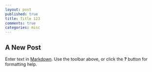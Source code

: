 ```yaml
---
layout: post
published: true
title: Title 123
comments: true
categories: misc
---
```


## A New Post

Enter text in [Markdown](http://daringfireball.net/projects/markdown/). Use the toolbar above, or click the **?** button for formatting help.

